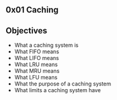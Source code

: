 ## 0x01 Caching

## Objectives
 - What a caching system is
 - What FIFO means
 - What LIFO means
 - What LRU means
 - What MRU means
 - What LFU means
 - What the purpose of a caching system
 - What limits a caching system have